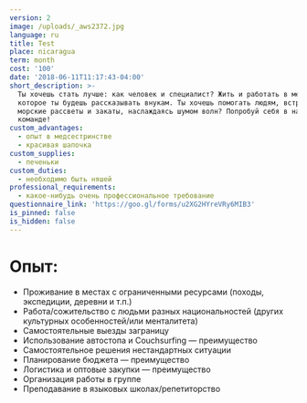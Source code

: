 ```yaml
---
version: 2
image: /uploads/_aws2372.jpg
language: ru
title: Test
place: nicaragua
term: month
cost: '100'
date: '2018-06-11T11:17:43-04:00'
short_description: >-
  Ты хочешь стать лучше: как человек и специалист? Жить и работать в месте, про
  которое ты будешь рассказывать внукам. Ты хочешь помогать людям, встречать
  морские рассветы и закаты, наслаждаясь шумом волн? Попробуй себя в нашей
  команде!
custom_advantages:
  - опыт в медсестринстве
  - красивая шапочка
custom_supplies:
  - печеньки
custom_duties:
  - необходимо быть няшей
professional_requirements:
  - какое-нибудь очень профессиональное требование
questionnaire_link: 'https://goo.gl/forms/u2XG2HYreVRy6MIB3'
is_pinned: false
is_hidden: false
---
```


# Опыт:

* Проживание в местах с ограниченными ресурсами (походы, экспедиции, деревни и т.п.)
* Работа/сожительство с людьми разных национальностей (других культурных особенностей/или менталитета)
* Самостоятельные выезды заграницу
* Использование автостопа и Couchsurfing — преимущество
* Самостоятельное решения нестандартных ситуации
* Планирование бюджета — преимущество
* Логистика и оптовые закупки — преимущество
* Организация работы в группе
* Преподавание в языковых школах/репетиторство

